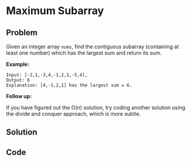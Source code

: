 # Maximum Subarray

## Problem

Given an integer array ```nums```, find the contiguous subarray (containing at least one number) which has the largest sum and return its sum.

**Example:**

	Input: [-2,1,-3,4,-1,2,1,-5,4],
	Output: 6
	Explanation: [4,-1,2,1] has the largest sum = 6.

**Follow up:**

If you have figured out the O(n) solution, try coding another solution using the divide and conquer approach, which is more subtle.


## Solution



## Code